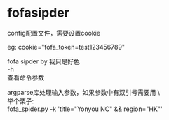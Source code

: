 # fofasipder

config配置文件，需要设置cookie

eg:
cookie="fofa_token=test123456789"

fofa sipder by 我只是好色  
-h  
查看命令参数

argparse库处理输入参数，如果参数中有双引号需要用 \   
举个栗子:  
fofa_spider.py -k 'title=\"Yonyou NC\" && region=\"HK\"'
